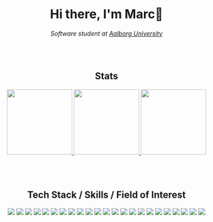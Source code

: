 <div align="center">
<h1>Hi there, I'm Marc👋</h1>

<p><em>Software student at <a href="https://www.en.aau.dk/">Aalborg University</a></em></p>

</br>
</br>

<!-- Stats --->
<h2>Stats</h2>

<!-- &theme=dark --->
<p align="center">
  <a href="https://github.com/Many5900">
    <img height="150em" src="https://github-readme-stats.vercel.app/api?username=Many5900&show_icons=true&hide=stars,issues,contribs&include_all_commits=true&count_private=true&hide_border=true&theme=github_dark_dimmed"/> 
  </a>
  <a href="https://github.com/Many5900">
    <img height="150em" src="https://github-readme-stats.vercel.app/api/top-langs/?username=Many5900&layout=compact&hide_border=true&theme=github_dark_dimmed"/>
  </a>
  <a href="https://github.com/Many5900">
    <img height="150em" src="https://streak-stats.demolab.com?user=Many5900&hide_border=true&theme=github_dark_dimmed"/>
  </a>
</p>

</br>
</br>

<!-- Tech Stack / Skills / Field of Interest --->
<h2>Tech Stack / Skills / Field of Interest</h2>
<div align="center">
  <!-- Rust --->
  <img src="https://img.shields.io/badge/-RUST-ce412b?style=for-the-badge&logo=rust&logoColor=ce412b&labelColor=282828">
  <!-- Go --->
  <!-- <img src="https://img.shields.io/badge/-GO-007d9c?style=for-the-badge&logo=go&logoColor=007d9c&labelColor=282828"> --->
  <!-- TypeScript --->
  <img src="https://img.shields.io/badge/-TYPESCRIPT-2f74bf?style=for-the-badge&logo=typescript&logoColor=2f74bf&labelColor=282828">
  <!-- JavaScript --->
  <img src="https://img.shields.io/badge/-JAVASCRIPT-efd81d?style=for-the-badge&logo=javascript&logoColor=efd81d&labelColor=282828">
  <!-- HTML --->
  <img src="https://img.shields.io/badge/-HTML-e44d26?style=for-the-badge&logo=html5&logoColor=e44d26&labelColor=282828">
  <!-- CSS --->
  <img src="https://img.shields.io/badge/-CSS-379ad5?style=for-the-badge&logo=css3&logoColor=379ad5&labelColor=282828">
  <!-- Svelte --->
  <img src="https://img.shields.io/badge/-SVELTE-ff3e00?style=for-the-badge&logo=svelte&logoColor=ff3e00&labelColor=282828">
  <!-- SvelteKit --->
  <img src="https://img.shields.io/badge/-SVELTEKIT-ff3e00?style=for-the-badge&logo=svelte&logoColor=ff3e00&labelColor=282828">
  <!-- TailwindCSS --->
  <img src="https://img.shields.io/badge/-Tailwind-38bdf8?style=for-the-badge&logo=tailwindcss&logoColor=38bdf8&labelColor=282828">
  <!-- Tauri --->
  <img src="https://img.shields.io/badge/-TAURI-24c8d8?style=for-the-badge&logo=tauri&logoColor=24c8d8&labelColor=282828">
  <!-- MeiliSearch --->
  <img src="https://img.shields.io/badge/-meilisearch-ff506c?style=for-the-badge&logo=meilisearch&logoColor=ff506c&labelColor=282828">
  <!-- SurrealDB --->
  <img src="https://img.shields.io/badge/-SURREALDB-fb00a3?style=for-the-badge&logo=surrealdb&logoColor=fb00a3&labelColor=282828">
  <!-- PocketBase --->
  <img src="https://img.shields.io/badge/-POCKETBASE-b8dbe4?style=for-the-badge&logo=pocketbase&logoColor=b8dbe4&labelColor=282828">
  <!-- Redis --->
  <img src="https://img.shields.io/badge/-REDIS-DC382D?style=for-the-badge&logo=redis&logoColor=DC382D&labelColor=282828">
  <!-- Docker --->
  <img src="https://img.shields.io/badge/-DOCKER-1d63ed?style=for-the-badge&logo=docker&logoColor=1d63ed&labelColor=282828">
  <!-- Kubernetes --->
  <img src="https://img.shields.io/badge/-KUBERNETES-326de6?style=for-the-badge&logo=kubernetes&logoColor=326de6&labelColor=282828">
  <!-- RabbitMQ --->
  <img src="https://img.shields.io/badge/-RABBITMQ-FF6600?style=for-the-badge&logo=rabbitmq&logoColor=FF6600&labelColor=282828">
  <!-- Prometheus --->
  <img src="https://img.shields.io/badge/-PROMETHEUS-e6522c?style=for-the-badge&logo=prometheus&logoColor=e6522c&labelColor=282828">
  <!-- Grafana --->
  <img src="https://img.shields.io/badge/-GRAFANA-ee5435?style=for-the-badge&logo=grafana&logoColor=ee5435&labelColor=282828">
  <!-- DigitalOcean --->
  <img src="https://img.shields.io/badge/-DIGITALOCEAN-0069f3?style=for-the-badge&logo=digitalocean&logoColor=0069fe&labelColor=282828">
  <!-- Postman --->
  <img src="https://img.shields.io/badge/-POSTMAN-ff6c37?style=for-the-badge&logo=postman&logoColor=ff6c37&labelColor=282828">
  <!-- Git --->
  <img src="https://img.shields.io/badge/-GIT-f05539?style=for-the-badge&logo=git&logoColor=f05539&labelColor=282828">
  <!-- GitHub --->
  <img src="https://img.shields.io/badge/-GITHUB-181717?style=for-the-badge&logo=github&logoColor=181717&labelColor=282828">
  <!-- VS Code --->
  <img src="https://img.shields.io/badge/-VSCODE-007ACC?style=for-the-badge&logo=visualstudiocode&logoColor=007ACC&labelColor=282828">
</div>



</div>






<!--
**Many5900/Many5900** is a ✨ _special_ ✨ repository because its `README.md` (this file) appears on your GitHub profile.

Here are some ideas to get you started:

- 🔭 I’m currently working on ...
- 🌱 I’m currently learning ...
- 👯 I’m looking to collaborate on ...
- 🤔 I’m looking for help with ...
- 💬 Ask me about ...
- 📫 How to reach me: ...
- 😄 Pronouns: ...
- ⚡ Fun fact: ...
-->
